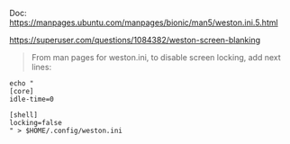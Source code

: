 Doc: https://manpages.ubuntu.com/manpages/bionic/man5/weston.ini.5.html

https://superuser.com/questions/1084382/weston-screen-blanking

>From man pages for weston.ini, to disable screen locking, add next lines:
```
echo "
[core]
idle-time=0

[shell]
locking=false
" > $HOME/.config/weston.ini
```

